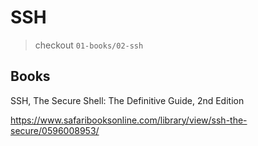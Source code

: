 # SSH

> checkout `01-books/02-ssh`

## Books

SSH, The Secure Shell: The Definitive Guide, 2nd Edition

https://www.safaribooksonline.com/library/view/ssh-the-secure/0596008953/
